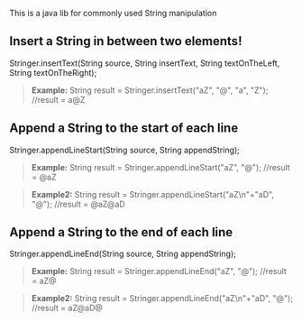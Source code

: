 This is a java lib for commonly used String manipulation
## Insert a String in between two elements!
Stringer.insertText(String source, String insertText, String textOnTheLeft, String textOnTheRight);
>**Example:** 
String result = Stringer.insertText("aZ", "@", "a", "Z");
//result = a@Z

## Append a String to the start of each line
Stringer.appendLineStart(String source, String appendString);
>**Example:** 
String result = Stringer.appendLineStart("aZ", "@");
//result = @aZ

>**Example2:** 
String result = Stringer.appendLineStart("aZ\n"+"aD", "@");
//result = @aZ@aD

## Append a String to the end of each line
Stringer.appendLineEnd(String source, String appendString);
>**Example:** 
String result = Stringer.appendLineEnd("aZ", "@");
//result = aZ@

>**Example2:** 
String result = Stringer.appendLineEnd("aZ\n"+"aD", "@");
//result = aZ@aD@
